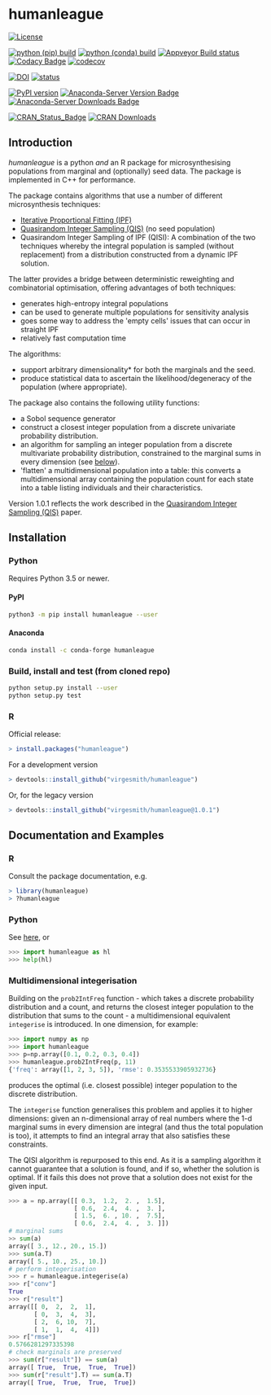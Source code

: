 # humanleague

[![License](https://img.shields.io/github/license/mashape/apistatus.svg)](https://opensource.org/licenses/MIT)

[![python (pip) build](https://github.com/virgesmith/humanleague/actions/workflows/pip-package.yml/badge.svg)](https://github.com/virgesmith/humanleague/actions/workflows/pip-package.yml/badge.svg)
[![python (conda) build](https://github.com/virgesmith/humanleague/actions/workflows/conda-package.yml/badge.svg)](https://github.com/virgesmith/humanleague/actions/workflows/conda-package.yml/badge.svg)
[![Appveyor Build status](https://ci.appveyor.com/api/projects/status/x9oypgryt21ndc3p?svg=true)](https://ci.appveyor.com/project/virgesmith/humanleague)
[![Codacy Badge](https://api.codacy.com/project/badge/Grade/9cb56a2ff5f84817805d593823bee3e7)](https://app.codacy.com/app/virgesmith/humanleague?utm_source=github.com&utm_medium=referral&utm_content=virgesmith/humanleague&utm_campaign=Badge_Grade_Dashboard)
[![codecov](https://codecov.io/gh/virgesmith/humanleague/branch/main/graph/badge.svg)](https://codecov.io/gh/virgesmith/humanleague)

[![DOI](https://zenodo.org/badge/DOI/10.5281/zenodo.1970941.svg)](https://doi.org/10.5281/zenodo.1970941)
[![status](https://joss.theoj.org/papers/d5aaf6e1c2efed431c506762622473b4/status.svg)](https://joss.theoj.org/papers/d5aaf6e1c2efed431c506762622473b4)

[![PyPI version](https://badge.fury.io/py/humanleague.svg)](https://badge.fury.io/py/humanleague)
[![Anaconda-Server Version Badge](https://anaconda.org/conda-forge/humanleague/badges/version.svg)](https://anaconda.org/conda-forge/humanleague)
[![Anaconda-Server Downloads Badge](https://anaconda.org/conda-forge/humanleague/badges/downloads.svg)](https://anaconda.org/conda-forge/humanleague)

[![CRAN\_Status\_Badge](https://www.r-pkg.org/badges/version/humanleague)](https://CRAN.R-project.org/package=humanleague)
[![CRAN Downloads](https://cranlogs.r-pkg.org/badges/grand-total/humanleague?color=black)](https://cran.r-project.org/package=humanleague)

## Introduction

*humanleague* is a python *and* an R package for microsynthesising populations from marginal and (optionally) seed data. The package is implemented in C++ for performance.

The package contains algorithms that use a number of different microsynthesis techniques:

- [Iterative Proportional Fitting (IPF)](https://en.wikipedia.org/wiki/Iterative_proportional_fitting)
- [Quasirandom Integer Sampling (QIS)](http://jasss.soc.surrey.ac.uk/20/4/14.html) (no seed population)
- Quasirandom Integer Sampling of IPF (QISI): A combination of the two techniques whereby the integral population is sampled (without replacement) from a distribution constructed from a dynamic IPF solution.

The latter provides a bridge between deterministic reweighting and combinatorial optimisation, offering advantages of both techniques:

- generates high-entropy integral populations
- can be used to generate multiple populations for sensitivity analysis
- goes some way to address the 'empty cells' issues that can occur in straight IPF
- relatively fast computation time

The algorithms:

- support arbitrary dimensionality* for both the marginals and the seed.
- produce statistical data to ascertain the likelihood/degeneracy of the population (where appropriate).

The package also contains the following utility functions:

- a Sobol sequence generator
- construct a closest integer population from a discrete univariate probability distribution.
- an algorithm for sampling an integer population from a discrete multivariate probability distribution, constrained to the marginal sums in every dimension (see [below](#multidimensional-integerisation)).
- 'flatten' a multidimensional population into a table: this converts a multidimensional array containing the population count for each state into a table listing individuals and their characteristics.

Version 1.0.1 reflects the work described in the [Quasirandom Integer Sampling (QIS)](http://jasss.soc.surrey.ac.uk/20/4/14.html) paper.

## Installation

### Python

Requires Python 3.5 or newer.

#### PyPI

```bash
python3 -m pip install humanleague --user
```

#### Anaconda

```bash
conda install -c conda-forge humanleague
```

### Build, install and test (from cloned repo)

```bash
python setup.py install --user
python setup.py test
```

### R

Official release:

```r
> install.packages("humanleague")
```

For a development version

```r
> devtools::install_github("virgesmith/humanleague")
```

Or, for the legacy version

```r
> devtools::install_github("virgesmith/humanleague@1.0.1")
```

## Documentation and Examples

### R

Consult the package documentation, e.g.

```r
> library(humanleague)
> ?humanleague
```

### Python

See [here](doc/api.md), or

```python
>>> import humanleague as hl
>>> help(hl)
```

### Multidimensional integerisation

Building on the `prob2IntFreq` function - which takes a discrete probability distribution and a count, and returns the closest integer population to the distribution that sums to the count - a multidimensional equivalent `integerise` is introduced.
In one dimension, for example:

```python
>>> import numpy as np
>>> import humanleague
>>> p=np.array([0.1, 0.2, 0.3, 0.4])
>>> humanleague.prob2IntFreq(p, 11)
{'freq': array([1, 2, 3, 5]), 'rmse': 0.3535533905932736}

```

produces the optimal (i.e. closest possible) integer population to the discrete distribution.

The `integerise` function generalises this problem and applies it to higher dimensions: given an n-dimensional array of real numbers where the 1-d marginal sums in every dimension are integral (and thus the total population is too), it attempts to find an integral array that also satisfies these constraints.

The QISI algorithm is repurposed to this end. As it is a sampling algorithm it cannot guarantee that a solution is found, and if so, whether the solution is optimal. If it fails this does not prove that a solution does not exist for the given input.

```python
>>> a = np.array([[ 0.3,  1.2,  2. ,  1.5],
                  [ 0.6,  2.4,  4. ,  3. ],
                  [ 1.5,  6. , 10. ,  7.5],
                  [ 0.6,  2.4,  4. ,  3. ]])
# marginal sums
>> sum(a)
array([ 3., 12., 20., 15.])
>>> sum(a.T)
array([ 5., 10., 25., 10.])
# perform integerisation
>>> r = humanleague.integerise(a)
>>> r["conv"]
True
>>> r["result"]
array([[ 0,  2,  2,  1],
       [ 0,  3,  4,  3],
       [ 2,  6, 10,  7],
       [ 1,  1,  4,  4]])
>>> r["rmse"]
0.5766281297335398
# check marginals are preserved
>>> sum(r["result"]) == sum(a)
array([ True,  True,  True,  True])
>>> sum(r["result"].T) == sum(a.T)
array([ True,  True,  True,  True])
```

